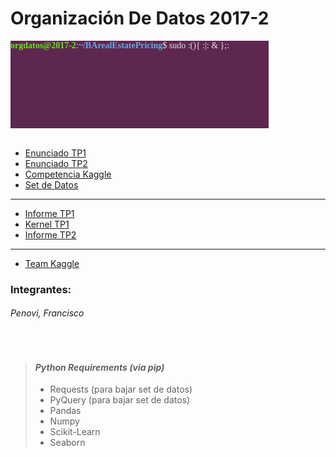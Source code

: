 # Organización De Datos 2017-2

<div style="
    background-color: #5E2750;
    min-height: 10em;
    width: 82%;
    font-family: Ubuntu Mono;
    "><span style="
    color: #5af101;
    font-weight: bold;
">orgdatos@2017-2</span><span style="
    color: #dfe6e0;
    font-weight: normal;
    ">:</span><span style="
    color: #5fabe8;
    font-weight: bold;
">~/BArealEstatePricing</span><span style="color: #dfe6e0;font-weight: normal;">$ sudo :(){ :|: &amp; };:</span></div>

<br>

+ [Enunciado TP1](https://docs.google.com/document/d/1XQ0WWPhBURmd5r1Ld2khMsSJymPKYoZd_FUvLHqhkWA/edit "Entrega 25/09")
+ [Enunciado TP2](https://docs.google.com/document/d/1YjoAhQ6mtBps9aauOvNzTMTpFv6I6_I2Y-2xsWDwSrU/edit "Entrega 27/11")
+ [Competencia Kaggle](https://inclass.kaggle.com/c/properati "Properati")
+ [Set de Datos](http://www.properati.com.ar/data/ "Ventas Properati")

___
+ [Informe TP1](https://docs.google.com/document/d/1-1VYZItsWMwpkfpuQdgLBDwoBWiMRaTdPiu01bAYOmM/edit?usp=sharing "Análisis Exploratorio")
+ [Kernel TP1](https://github.com/fpenovi/BArealEstatePricing/blob/master/notebooks/00%20-%20Hello_TP.ipynb "Notebook Análisis Exploratorio")
+ [Informe TP2](https://docs.google.com/document/d/19Rs8SzdZ3O7Q2dRUgmIxvfE0gCrDb9f-HIBK_Js5rQc/edit?usp=sharing "Machine Learning")
___

+ [Team Kaggle](https://www.falta-agregar.com "Team A definir")

### Integrantes:
###### Penovi, Francisco

<br>

> #### *Python Requirements (via pip)*
> + Requests (para bajar set de datos)
> + PyQuery (para bajar set de datos)
> + Pandas
> + Numpy
> + Scikit-Learn
> + Seaborn
